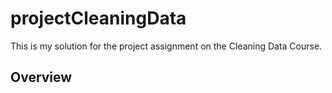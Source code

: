 projectCleaningData
===================

This is my solution for the project assignment on the Cleaning Data Course.

## Overview

